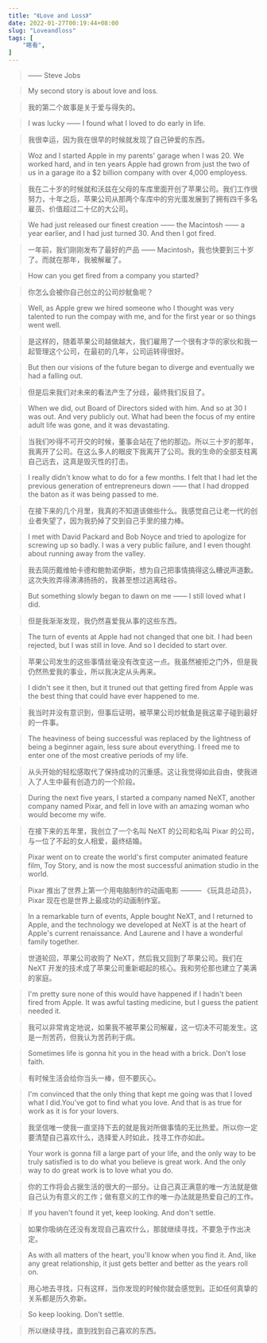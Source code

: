 ```yaml
---
title: "《Love and Loss》"
date: 2022-01-27T00:19:44+08:00
slug: "Loveandloss"
tags: [
    "瞎看",
]
---
```


> —— Steve Jobs

> My second story is about love and loss.

> 我的第二个故事是关于爱与得失的。

> I was lucky —— I found what I loved to do early in life.

> 我很幸运，因为我在很早的时候就发现了自己钟爱的东西。

> Woz and I started Apple in my parents' garage when I was 20. We worked hard, and in ten years Apple had grown from just the two of us in a garage ito a $2 billion company with over 4,000 employess.

> 我在二十岁的时候就和沃兹在父母的车库里面开创了苹果公司。我们工作很努力，十年之后，苹果公司从那两个车库中的穷光蛋发展到了拥有四千多名雇员、价值超过二十亿的大公司。

> We had just released our finest creation —— the Macintosh —— a year earlier, and I had just turned 30. And then I got fired.

> 一年前，我们刚刚发布了最好的产品 —— Macintosh，我也快要到三十岁了。而就在那年，我被解雇了。

> How can you get fired from a company you started?

> 你怎么会被你自己创立的公司炒鱿鱼呢？

> Well, as Apple grew we hired someone who I thought was very talented to run the compay with me, and for the first year or so things went well.

> 是这样的，随着苹果公司越做越大，我们雇用了一个很有才华的家伙和我一起管理这个公司，在最初的几年，公司运转得很好。

> But then our visions of the future began to diverge and eventually we had a falling out.

> 但是后来我们对未来的看法产生了分歧，最终我们反目了。

> When we did, out Board of Directors sided with him. And so at 30 I was out. And very publicly out. What had been the focus of my entire adult life was gone, and it was devastating.

> 当我们吵得不可开交的时候，董事会站在了他的那边。所以三十岁的那年，我离开了公司。在这么多人的眼皮下我离开了公司。我的生命的全部支柱离自己远去，这真是毁灭性的打击。

> I really didn't know what to do for a few months. I felt that I had let the previous generation of entrepreneurs down —— that I had dropped the baton as it was being passed to me.

> 在接下来的几个月里，我真的不知道该做些什么。我感觉自己让老一代的创业者失望了，因为我扔掉了交到自己手里的接力棒。

> I met with David Packard and Bob Noyce and tried to apologize for screwing up so badly. I was a very public failure, and I even thought about running away from the valley.

> 我去简历戴维帕卡德和鲍勃诺伊斯，想为自己把事情搞得这么糟说声道歉。这次失败弄得沸沸扬扬的，我甚至想过逃离硅谷。

> But something slowly began to dawn on me —— I still loved what I did.

> 但是我渐渐发现，我仍然喜爱我从事的这些东西。

> The turn of events at Apple had not changed that one bit. I had been rejected, but I was still in love. And so I decided to start over.

> 苹果公司发生的这些事情丝毫没有改变这一点。我虽然被拒之门外，但是我仍然热爱我的事业，所以我决定从头再来。

> I didn't see it then, but it truned out that getting fired from Apple was the best thing that could have ever happened to me.

> 我当时并没有意识到，但事后证明，被苹果公司炒鱿鱼是我这辈子碰到最好的一件事。

> The heaviness of being successful was replaced by the lightness of being a beginner again, less sure about everything. I freed me to enter one of the most creative periods of my life.

> 从头开始的轻松感取代了保持成功的沉重感。这让我觉得如此自由，使我进入了人生中最有创造力的一个阶段。

> During the next five years, I started a company named NeXT, another company named Pixar, and fell in love with an amazing woman who would become my wife.

> 在接下来的五年里，我创立了一个名叫 NeXT 的公司和名叫 Pixar 的公司，与一位了不起的女人相爱，最终结婚。

> Pixar went on to create the world's first computer animated feature film, Toy Story, and is now the most successful animation studio in the world.

> Pixar 推出了世界上第一个用电脑制作的动画电影 ——— 《玩具总动员》，Pixar 现在也是世界上最成功的动画制作室。

> In a remarkable turn of events, Apple bought NeXT, and I returned to Apple, and the technology we developed at NeXT is at the heart of Apple's current renaissance. And Laurene and I have a wonderful family together.

> 世道轮回，苹果公司收购了 NeXT，然后我又回到了苹果公司。我们在 NeXT 开发的技术成了苹果公司重新崛起的核心。我和劳伦那也建立了美满的家庭。

> I'm pretty sure none of this would have happened if I hadn't been fired from Apple. It was awful tasting medicine, but I guess the patient needed it.

> 我可以非常肯定地说，如果我不被苹果公司解雇，这一切决不可能发生。这是一剂苦药，但我认为苦药利于病。

> Sometimes life is gonna hit you in the head with a brick. Don't lose faith.

> 有时候生活会给你当头一棒，但不要灰心。

> I'm convinced that the only thing that kept me going was that I loved what I did.You've got to find what you love. And that is as true for work as it is for your lovers.

> 我坚信唯一使我一直坚持下去的就是我对所做事情的无比热爱。所以你一定要清楚自己喜欢什么，选择爱人时如此，找寻工作亦如此。

> Your work is gonna fill a large part of your life, and the only way to be truly satisfied is to do what you believe is great work. And the only way to do great work is to love what you do.

> 你的工作将会占据生活的很大的一部分。让自己真正满意的唯一方法就是做自己认为有意义的工作；做有意义的工作的唯一办法就是热爱自己的工作。

> If you haven't found it yet, keep looking. And don't settle.

> 如果你吸纳在还没有发现自己喜欢什么，那就继续寻找，不要急于作出决定。

> As with all matters of the heart, you'll know when you find it. And, like any great relationship, it just gets better and better as the years roll on.

> 用心地去寻找，只有这样，当你发现的时候你就会感觉到。正如任何真挚的关系都是历久弥新。

> So keep looking. Don't settle.

> 所以继续寻找，直到找到自己喜欢的东西。
